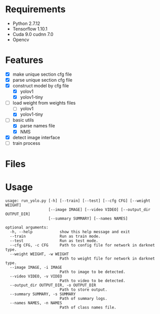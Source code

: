 # Requirements
- Python 2.7.12
- Tensorflow 1.10.1
- Cuda 9.0 cudnn 7.0
- Opencv

# Features
- [x] make unique section cfg file
- [x] parse unique section cfg file
- [x] construct model by cfg file
    - [x] yolov1
    - [x] yolov1-tiny
- [ ] load weight from weights files
    - [ ] yolov1
    - [x] yolov1-tiny
- [ ] basic utils
    - [x] parse names file
    - [x] NMS
- [x] detect image interface
- [ ] train process

# Files


# Usage
```
usage: run_yolo.py [-h] [--train] [--test] [--cfg CFG] [--weight WEIGHT]
                   [--image IMAGE] [--video VIDEO] [--output_dir OUTPUT_DIR]
                   [--summary SUMMARY] [--names NAMES]

optional arguments:
  -h, --help            show this help message and exit
  --train               Run as train mode.
  --test                Run as test mode.
  --cfg CFG, -c CFG     Path to config file for network in darknet type.
  --weight WEIGHT, -w WEIGHT
                        Path to weight file for network in darknet type.
  --image IMAGE, -i IMAGE
                        Path to image to be detected.
  --video VIDEO, -v VIDEO
                        Path to video to be detected.
  --output_dir OUTPUT_DIR, -o OUTPUT_DIR
                        Path to store output.
  --summary SUMMARY, -s SUMMARY
                        Path of summary logs.
  --names NAMES, -n NAMES
                        Path of class names file.
```